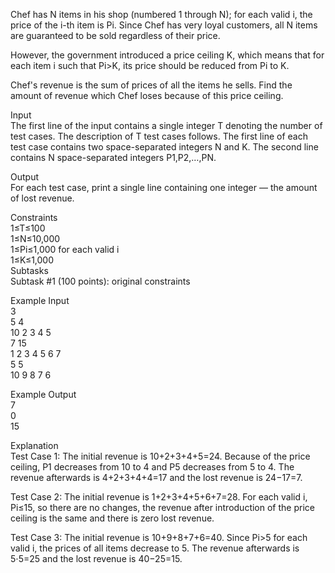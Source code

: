 Chef has N items in his shop (numbered 1 through N); for each valid i, the price of the i-th item is Pi. Since Chef has very loyal customers, all N items are guaranteed to be sold regardless of their price.

However, the government introduced a price ceiling K, which means that for each item i such that Pi>K, its price should be reduced from Pi to K.

Chef's revenue is the sum of prices of all the items he sells. Find the amount of revenue which Chef loses because of this price ceiling.

Input\
The first line of the input contains a single integer T denoting the number of test cases. The description of T test cases follows.
The first line of each test case contains two space-separated integers N and K.
The second line contains N space-separated integers P1,P2,…,PN.

Output\
For each test case, print a single line containing one integer ― the amount of lost revenue.

Constraints\
1≤T≤100\
1≤N≤10,000\
1≤Pi≤1,000 for each valid i\
1≤K≤1,000\
Subtasks\
Subtask #1 (100 points): original constraints

Example Input\
3\
5 4\
10 2 3 4 5\
7 15\
1 2 3 4 5 6 7\
5 5\
10 9 8 7 6

Example Output\
7\
0\
15

Explanation\
Test Case 1: The initial revenue is 10+2+3+4+5=24. Because of the price ceiling, P1 decreases from 10 to 4 and P5 decreases from 5 to 4. The revenue afterwards is 4+2+3+4+4=17 and the lost revenue is 24−17=7.

Test Case 2: The initial revenue is 1+2+3+4+5+6+7=28. For each valid i, Pi≤15, so there are no changes, the revenue after introduction of the price ceiling is the same and there is zero lost revenue.

Test Case 3: The initial revenue is 10+9+8+7+6=40. Since Pi>5 for each valid i, the prices of all items decrease to 5. The revenue afterwards is 5⋅5=25 and the lost revenue is 40−25=15.
